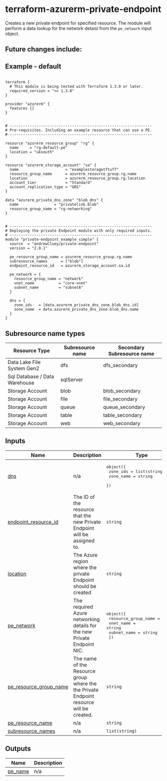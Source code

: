 <!-- BEGIN_TF_DOCS -->
# terraform-azurerm-private-endpoint

Creates a new private endpoint for specified resource.
The module will perform a data lookup for the network detaisl from the `pe_network` input object.

Future changes include:
  -

## Example - default
```hcl

terraform {
  # This module is being tested with Terraform 1.3.0 or later.
  required_version = ">= 1.3.0"
}

provider "azurerm" {
  features {}
}


# ----------------------------------------------------------------
# Pre-requisites. Including an example resource that can use a PE.
# ----------------------------------------------------------------

resource "azurerm_resource_group" "rg" {
  name     = "rg-default-pe"
  location = "uksouth"
}

resource "azurerm_storage_account" "sa" {
  name                     = "examplestoragetftuf7"
  resource_group_name      = azurerm_resource_group.rg.name
  location                 = azurerm_resource_group.rg.location
  account_tier             = "Standard"
  account_replication_type = "GRS"
}

data "azurerm_private_dns_zone" "blob_dns" {
  name                = "privatelink.blob"
  resource_group_name = "rg-networking"
}


# ----------------------------------------------------------------
# Deploying the private Endpoint module with only required inputs.
# ----------------------------------------------------------------
module "private-endpoint_example_simple" {
  source  = "andrewCluey/private-endpoint"
  version = "2.0.1"
  
  pe_resource_group_name = azurerm_resource_group.rg.name
  subresource_names      = ["blob"]
  endpoint_resource_id   = azurerm_storage_account.sa.id
   
  pe_network = {
    resource_group_name = "network"
    vnet_name           = "core-vnet" 
    subnet_name         = "subnetA"
  }
  
  dns = {
    zone_ids   = [data.azurerm_private_dns_zone.blob_dns.id]
    zone_name  = data.azurerm_private_dns_zone.blob_dns.name
  }
}
```

## Subresource name types
|Resource Type|Subresource name|Secondary Subresource name|
|---|---|---|
|Data Lake File System Gen2	|dfs	|dfs_secondary|
|Sql Database / Data Warehouse	|sqlServer	|
|Storage Account	|blob	|blob_secondary|
|Storage Account	|file	|file_secondary|
|Storage Account	|queue	|queue_secondary|
|Storage Account	|table	|table_secondary|
|Storage Account	|web	|web_secondary|

## Inputs

| Name | Description | Type | Default | Required |
|------|-------------|------|---------|:--------:|
| <a name="input_dns"></a> [dns](#input\_dns) | n/a | <pre>object({<br>    zone_ids  = list(string)<br>    zone_name = string<br>    })</pre> | n/a | yes |
| <a name="input_endpoint_resource_id"></a> [endpoint\_resource\_id](#input\_endpoint\_resource\_id) | The ID of the resource that the new Private Endpoint will be assigned to. | `string` | n/a | yes |
| <a name="input_location"></a> [location](#input\_location) | The Azure region where the private Endpoint should be created | `string` | `"uksouth"` | no |
| <a name="input_pe_network"></a> [pe\_network](#input\_pe\_network) | The required Azure networking details for the new Private Endpoint NIC. | <pre>object({<br>    resource_group_name = string<br>    vnet_name           = string<br>    subnet_name         = string<br>    })</pre> | n/a | yes |
| <a name="input_pe_resource_group_name"></a> [pe\_resource\_group\_name](#input\_pe\_resource\_group\_name) | The name of the Resource group where the the Private Endpoint resource will be created. | `string` | n/a | yes |
| <a name="input_pe_resource_name"></a> [pe\_resource\_name](#input\_pe\_resource\_name) | n/a | `string` | `"newblob"` | no |
| <a name="input_subresource_names"></a> [subresource\_names](#input\_subresource\_names) | n/a | `list(string)` | `null` | no |

## Outputs

| Name | Description |
|------|-------------|
| <a name="output_pe_name"></a> [pe\_name](#output\_pe\_name) | n/a |
<!-- END_TF_DOCS -->